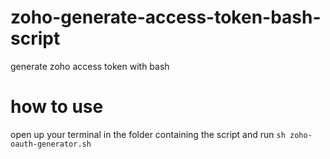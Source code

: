 # zoho-generate-access-token-bash-script
generate zoho access token with bash

# how to use
open up your terminal in the folder containing the script and run `sh zoho-oauth-generator.sh`

